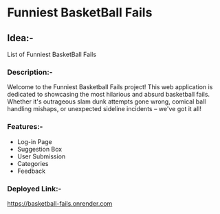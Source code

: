 # Funniest BasketBall Fails

## Idea:- 
List of Funniest BasketBall Fails

### Description:-

Welcome to the Funniest Basketball Fails project! This web application is dedicated to showcasing the most hilarious and absurd basketball fails. Whether it's outrageous slam dunk attempts gone wrong, comical ball handling mishaps, or unexpected sideline incidents – we've got it all!

### Features:- 

- Log-in Page
- Suggestion Box
- User Submission
- Categories
- Feedback

### Deployed Link:-

https://basketball-fails.onrender.com
